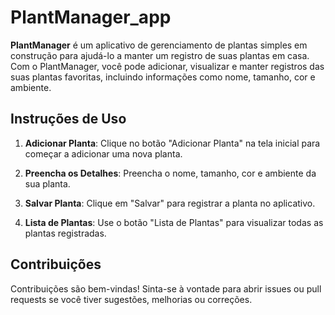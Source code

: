 # PlantManager_app

**PlantManager** é um aplicativo de gerenciamento de plantas simples em construção para ajudá-lo a manter um registro de suas plantas em casa. Com o PlantManager, você pode adicionar, visualizar e manter registros das suas plantas favoritas, incluindo informações como nome, tamanho, cor e ambiente.

## Instruções de Uso

1. **Adicionar Planta**: Clique no botão "Adicionar Planta" na tela inicial para começar a adicionar uma nova planta.

2. **Preencha os Detalhes**: Preencha o nome, tamanho, cor e ambiente da sua planta.

3. **Salvar Planta**: Clique em "Salvar" para registrar a planta no aplicativo.

4. **Lista de Plantas**: Use o botão "Lista de Plantas" para visualizar todas as plantas registradas.

## Contribuições

Contribuições são bem-vindas! Sinta-se à vontade para abrir issues ou pull requests se você tiver sugestões, melhorias ou correções.

